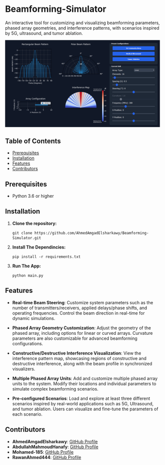 # Beamforming-Simulator
An interactive tool for customizing and visualizing beamforming parameters, phased array geometries, and interference patterns, with scenarios inspired by 5G, ultrasound, and tumor ablation.

<div align = "center">
    <img src = "assets/images/app_preview.png">
</div>

## Table of Contents
- [Prerequisites](#prerequisites)
- [Installation](#installation)
- [Features](#features)
- [Contributors](#contributors)


## Prerequisites

- Python 3.6 or higher

## Installation

1. **Clone the repository:**

   ``````
   git clone https://github.com/AhmedAmgadElsharkawy/Beamforming-Simulator.git
   ``````

2. **Install The Dependincies:**
    ``````
    pip install -r requirements.txt
    ``````

3. **Run The App:**

    ``````
    python main.py
    ``````

## Features

- **Real-time Beam Steering**: Customize system parameters such as the number of transmitters/receivers, applied delays/phase shifts, and operating frequencies. Control the beam direction in real-time for dynamic simulations.

- **Phased Array Geometry Customization**: Adjust the geometry of the phased array, including options for linear or curved arrays. Curvature parameters are also customizable for advanced beamforming configurations.

- **Constructive/Destructive Interference Visualization**: View the interference pattern map, showcasing regions of constructive and destructive interference, along with the beam profile in synchronized visualizers.

- **Multiple Phased Array Units**: Add and customize multiple phased array units to the system. Modify their locations and individual parameters to simulate complex beamforming scenarios.

- **Pre-configured Scenarios**: Load and explore at least three different scenarios inspired by real-world applications such as 5G, Ultrasound, and tumor ablation. Users can visualize and fine-tune the parameters of each scenario.

## Contributors
- **AhmedAmgadElsharkawy**: [GitHub Profile](https://github.com/AhmedAmgadElsharkawy)
- **AbdullahMahmoudHanafy**: [GitHub Profile](https://github.com/AbdullahMahmoudHanafy)
- **Mohamed-185**: [GitHub Profile](https://github.com/Mohamed-185)
- **RawanAhmed444**: [GitHub Profile](https://github.com/RawanAhmed444)


